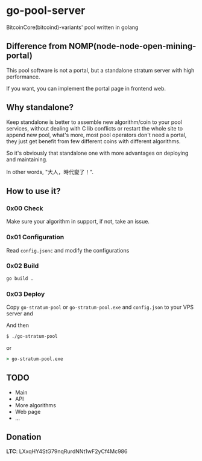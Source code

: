 # go-pool-server

BitcoinCore(bitcoind)-variants' pool written in golang

## Difference from NOMP(node-node-open-mining-portal)

This pool software is not a portal, but a standalone stratum server with high performance.

If you want, you can implement the portal page in frontend web.

## Why standalone?

Keep standalone is better to assemble new algorithm/coin to your pool services, without dealing with C lib conflicts or restart the whole site to append new pool, what's more, most pool operators don't need a portal, they just get benefit from few different coins with different algorithms.

So it's obviously that standalone one with more advantages on deploying and maintaining.

In other words, "大人，時代變了！".

## How to use it?

### 0x00 Check

Make sure your algorithm in support, if not, take an issue. 

### 0x01 Configuration

Read `config.jsonc` and modify the configurations 

### 0x02 Build

```bash
go build .

```

### 0x03 Deploy

Copy `go-stratum-pool` or `go-stratum-pool.exe` and `config.json` to your VPS server and  

And then

```bash
$ ./go-stratum-pool

```

or

```cmd
> go-stratum-pool.exe

```

## TODO

- Main
- API
- More algorithms
- Web page
- ...

## Donation

**LTC**: LXxqHY4StG79nqRurdNNt1wF2yCf4Mc986
